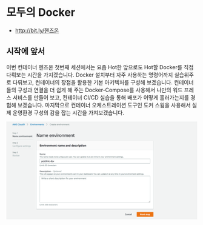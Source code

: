 # 모두의 Docker

* http://bit.ly/핸즈온

## 시작에 앞서
 이번 컨테이너 헨즈온 첫번째 세션에서는 요즘 Hot한 앞으로도 Hot할 Docker를 직접 다뤄보는 시간을 가지겠습니다. Docker 설치부터 자주 사용하는 명령어까지 실습위주로 다뤄보고, 컨테이너의 장점을 활용한 기본 아키텍처를 구성해 보겠습니다. 컨테이너들의 구성과 연결을 더 쉽게 해 주는 Docker-Compose를 사용해서 나만의 워드 프레스 서비스를 만들어 보고, 컨테이너 CI/CD 실습을 통해 배포가 어떻게 흘러가는지를 경험해 보겠습니다. 마지막으로 컨테이너 오케스트레이션 도구인 도커 스웜을 사용해서 실제 운영환경 구성의 감을 잡는 시간을 가져보겠습니다.


![](./images/cloud9-1.png)